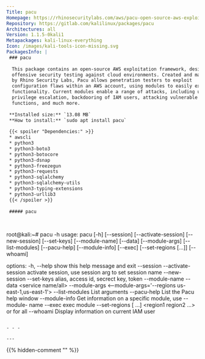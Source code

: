 ```yaml
---
Title: pacu
Homepage: https://rhinosecuritylabs.com/aws/pacu-open-source-aws-exploitation-framework/
Repository: https://gitlab.com/kalilinux/packages/pacu
Architectures: all
Version: 1.1.5-0kali1
Metapackages: kali-linux-everything 
Icon: /images/kali-tools-icon-missing.svg
PackagesInfo: |
 ### pacu
 
  This package contains an open-source AWS exploitation framework, designed for
  offensive security testing against cloud environments. Created and maintained
  by Rhino Security Labs, Pacu allows penetration testers to exploit
  configuration flaws within an AWS account, using modules to easily expand its
  functionality. Current modules enable a range of attacks, including user
  privilege escalation, backdooring of IAM users, attacking vulnerable Lambda
  functions, and much more.
 
 **Installed size:** `13.08 MB`  
 **How to install:** `sudo apt install pacu`  
 
 {{< spoiler "Dependencies:" >}}
 * awscli
 * python3
 * python3-boto3
 * python3-botocore
 * python3-dsnap
 * python3-freezegun
 * python3-requests
 * python3-sqlalchemy 
 * python3-sqlalchemy-utils
 * python3-typing-extensions
 * python3-urllib3
 {{< /spoiler >}}
 
 ##### pacu
 
 
 ```
 root@kali:~# pacu -h
 usage: pacu [-h] [--session] [--activate-session] [--new-session] [--set-keys]
             [--module-name] [--data] [--module-args] [--list-modules]
             [--pacu-help] [--module-info] [--exec] [--set-regions  [...]]
             [--whoami]
 
 options:
   -h, --help            show this help message and exit
   --session             <session name>
   --activate-session    activate session, use session arg to set session name
   --new-session         <session name>
   --set-keys            alias, access id, secrect key, token
   --module-name         <module name>
   --data                <service name/all>
   --module-args         <--module-args='--regions us-east-1,us-east-1'>
   --list-modules        List arguments
   --pacu-help           List the Pacu help window
   --module-info         Get information on a specific module, use --module-
                         name
   --exec                exec module
   --set-regions  [ ...]
                         <region1 region2 ...> or <all> for all
   --whoami              Display information on current IAM user
 ```
 
 - - -
 
---
```

{{% hidden-comment "<!--Do not edit anything above this line-->" %}}

